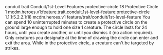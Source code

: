 <ability>
  <metadata>
    <class>conduit</class>
    <feature_type>trait</feature_type>
    <file_dpath>Conduit/1st-Level Features</file_dpath>
    <item_id>protective-circle</item_id>
    <item_index>18</item_index>
    <item_name>Protective Circle</item_name>
    <level>1</level>
    <scc>mcdm.heroes.v1:feature.trait.conduit.1st-level-feature:protective-circle</scc>
    <scdc>1.1.1:5.2.2.1:18</scdc>
    <source>mcdm.heroes.v1</source>
    <type>feature/trait/conduit/1st-level-feature</type>
  </metadata>
  <effects>
    <effect type="mundane">You can spend 10 uninterrupted minutes to create a protective circle on the ground large enough to hold one size 1 creature. The circle lasts for 24 hours, until you create another, or until you dismiss it (no action required). Only creatures you designate at the time of drawing the circle can enter and exit the area. While in the protective circle, a creature can&apos;t be targeted by strikes.</effect>
  </effects>
</ability>
